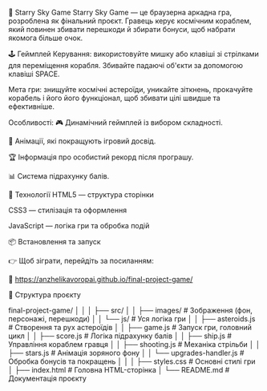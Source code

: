 🌌 Starry Sky Game
Starry Sky Game — це браузерна аркадна гра, розроблена як фінальний проєкт.
Гравець керує космічним кораблем, який повинен збивати перешкоди й збирати бонуси, щоб набрати якомога більше очок.

🕹️ Геймплей
Керування: використовуйте мишку або клавіші зі стрілками для переміщення корабля. Збивайте падаючі об'єкти за допомогою клавіші SPACE.

Мета гри: знищуйте космічні астероїди, уникайте зіткнень, прокачуйте корабель і його його функціонал, щоб збивати цілі швидше та ефективніше.

Особливості:
🎮 Динамічний геймплей із вибором складності.

🌠 Анімації, які покращують ігровий досвід.

🏆 Інформація про особистий рекорд після програшу.

📊 Система підрахунку балів.

🚀 Технології
HTML5 — структура сторінки

CSS3 — стилізація та оформлення

JavaScript — логіка гри та обробка подій

📦 Встановлення та запуск

👉 Щоб зіграти, перейдіть за посиланням:

🔗 https://anzhelikavoropai.github.io/final-project-game/

📁 Структура проєкту

final-project-game/
│
│
│
├── src/
│
│   ├── images/                 # Зображення (фон, персонажі, перешкоди)
│
│   └── js/                     # Уся логіка гри
│
│       ├── asteroids.js        # Створення та рух астероїдів
│
│       ├── game.js             # Запуск гри, головний цикл
│
│       ├── score.js            # Логіка підрахунку балів
│
│       ├── ship.js             # Управління кораблем гравця
│
│       ├── shooting.js         # Механіка стрільби
│
│       ├── stars.js            # Анімація зоряного фону
│
│       └── upgrades-handler.js # Обробка бонусів та покращень
│
│
│
├── styles.css                  # Основні стилі гри
│
├── index.html                  # Головна HTML-сторінка
│
└── README.md                   # Документація проєкту





